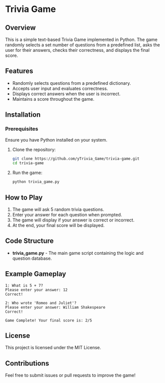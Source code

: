 # Trivia Game

## Overview

This is a simple text-based Trivia Game implemented in Python. The game randomly selects a set number of questions from a predefined list, asks the user for their answers, checks their correctness, and displays the final score.

## Features

- Randomly selects questions from a predefined dictionary.
- Accepts user input and evaluates correctness.
- Displays correct answers when the user is incorrect.
- Maintains a score throughout the game.

## Installation

### Prerequisites

Ensure you have Python installed on your system.

1. Clone the repository:
   ```bash
   git clone https://github.com/yTrivia_Game/trivia-game.git
   cd trivia-game
   ```

2. Run the game:
   ```bash
   python trivia_game.py
   ```

## How to Play

1. The game will ask 5 random trivia questions.
2. Enter your answer for each question when prompted.
3. The game will display if your answer is correct or incorrect.
4. At the end, your final score will be displayed.

## Code Structure

- **trivia_game.py** - The main game script containing the logic and question database.

## Example Gameplay

```
1: What is 5 + 7?
Please enter your answer: 12
Correct! 

2: Who wrote 'Romeo and Juliet'?
Please enter your answer: William Shakespeare
Correct! 

Game Complete! Your final score is: 2/5
```

## License

This project is licensed under the MIT License.

## Contributions

Feel free to submit issues or pull requests to improve the game!
